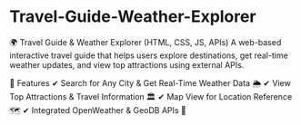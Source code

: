 # Travel-Guide-Weather-Explorer


🌍 Travel Guide & Weather Explorer (HTML, CSS, JS, APIs)
A web-based interactive travel guide that helps users explore destinations, get real-time weather updates, and view top attractions using external APIs.

📌 Features
✔ Search for Any City & Get Real-Time Weather Data 🌦
✔ View Top Attractions & Travel Information 🏛
✔ Map View for Location Reference 🗺
✔ Integrated OpenWeather & GeoDB APIs 🔗

